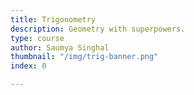 ```yaml
---
title: Trigonometry
description: Geometry with superpowers.
type: course
author: Saumya Singhal
thumbnail: "/img/trig-banner.png"
index: 0

---
```

